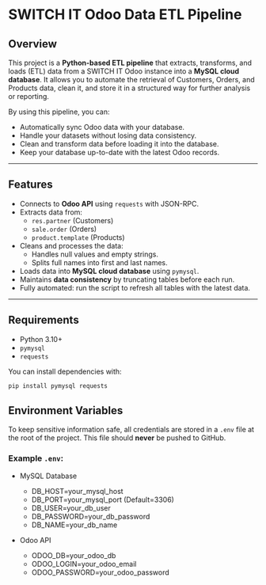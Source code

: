 # SWITCH IT Odoo Data ETL Pipeline

## Overview
This project is a **Python-based ETL pipeline** that extracts, transforms, and loads (ETL) data from a SWITCH IT Odoo instance into a **MySQL cloud database**. It allows you to automate the retrieval of Customers, Orders, and Products data, clean it, and store it in a structured way for further analysis or reporting.

By using this pipeline, you can:
- Automatically sync Odoo data with your database.
- Handle your datasets without losing data consistency.
- Clean and transform data before loading it into the database.
- Keep your database up-to-date with the latest Odoo records.

---

## Features
- Connects to **Odoo API** using `requests` with JSON-RPC.
- Extracts data from:
  - `res.partner` (Customers)
  - `sale.order` (Orders)
  - `product.template` (Products)
- Cleans and processes the data:
  - Handles null values and empty strings.
  - Splits full names into first and last names.
- Loads data into **MySQL cloud database** using `pymysql`.
- Maintains **data consistency** by truncating tables before each run.
- Fully automated: run the script to refresh all tables with the latest data.

---

## Requirements
- Python 3.10+
- `pymysql`
- `requests`

You can install dependencies with:

```bash
pip install pymysql requests
```

## Environment Variables

To keep sensitive information safe, all credentials are stored in a `.env` file at the root of the project. This file should **never** be pushed to GitHub.

### Example `.env`:
- MySQL Database
  - DB_HOST=your_mysql_host
  - DB_PORT=your_mysql_port (Default=3306)
  - DB_USER=your_db_user
  - DB_PASSWORD=your_db_password
  - DB_NAME=your_db_name

- Odoo API
  - ODOO_DB=your_odoo_db
  - ODOO_LOGIN=your_odoo_email
  - ODOO_PASSWORD=your_odoo_password